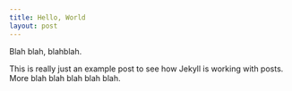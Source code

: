 ```yaml
---
title: Hello, World
layout: post
---
```


Blah blah, blahblah.

This is really just an example post to see how Jekyll is working with posts. More blah blah blah blah blah.
